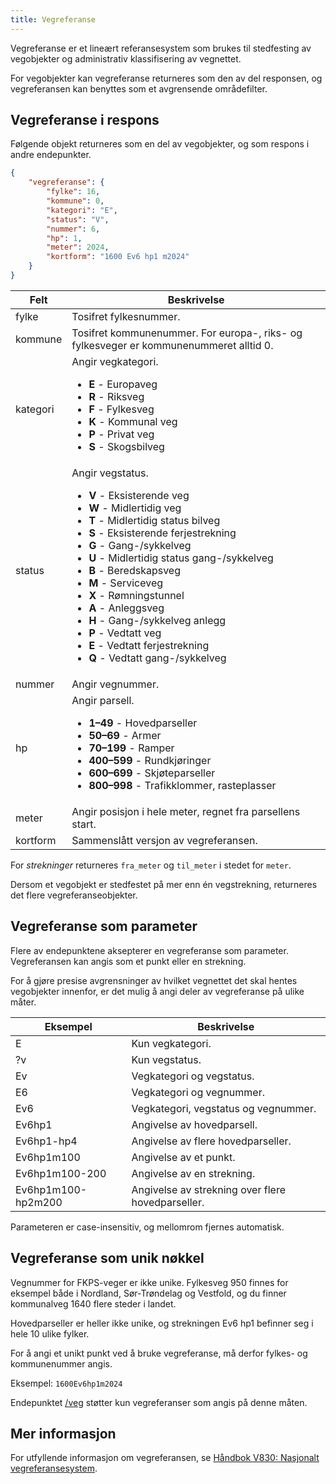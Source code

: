```yaml
---
title: Vegreferanse
---
```


Vegreferanse er et lineært referansesystem som brukes til stedfesting av vegobjekter og administrativ klassifisering av vegnettet.

For vegobjekter kan vegreferanse returneres som den av del responsen, og vegreferansen kan benyttes som et avgrensende områdefilter.

## Vegreferanse i respons

Følgende objekt returneres som en del av vegobjekter, og som respons i andre endepunkter.

```json
{
    "vegreferanse": {
        "fylke": 16,
        "kommune": 0,
        "kategori": "E",
        "status": "V",
        "nummer": 6,
        "hp": 1,
        "meter": 2024,
        "kortform": "1600 Ev6 hp1 m2024"
    }
}
```
<table>
<thead>
<tr>
<th>Felt</th>
<th>Beskrivelse</th>
</tr>
</thead>
<tbody>
<tr>
<td>fylke</td>
<td>Tosifret fylkesnummer.</td>
</tr>
<tr>
<td>kommune</td>
<td>Tosifret kommunenummer.  
For europa-, riks- og fylkesveger er kommunenummeret alltid 0.</td>
</tr>
<tr>
<td>kategori</td>
<td>Angir vegkategori.
<ul>
<li><b>E</b> - Europaveg</li>
<li><b>R</b> - Riksveg</li>
<li><b>F</b> - Fylkesveg</li>
<li><b>K</b> - Kommunal veg</li>
<li><b>P</b> - Privat veg</li>
<li><b>S</b> - Skogsbilveg</li>
</dl>
</td>
</tr>
<tr>
<td>status</td>
<td>Angir vegstatus.
<ul>
<li><b>V</b> - Eksisterende veg</li>
<li><b>W</b> - Midlertidig veg</li>
<li><b>T</b> - Midlertidig status bilveg</li>
<li><b>S</b> - Eksisterende ferjestrekning</li>
<li><b>G</b> - Gang-/sykkelveg</li>
<li><b>U</b> - Midlertidig status gang-/sykkelveg</li>
<li><b>B</b> - Beredskapsveg</li>
<li><b>M</b> - Serviceveg</li>
<li><b>X</b> - Rømningstunnel</li>
<li><b>A</b> - Anleggsveg</li>
<li><b>H</b> - Gang-/sykkelveg anlegg</li>
<li><b>P</b> - Vedtatt veg</li>
<li><b>E</b> - Vedtatt ferjestrekning</li>
<li><b>Q</b> - Vedtatt gang-/sykkelveg</li>
</dl>
</td>
</tr>
<tr>
<td>nummer</td>
<td>Angir vegnummer.</td>
</tr>
<tr>
<td>hp</td>
<td>Angir parsell.
<ul>
<li><b>1–49</b> - Hovedparseller</li>
<li><b>50–69</b> - Armer</li>
<li><b>70–199</b> - Ramper</li>
<li><b>400–599</b> - Rundkjøringer</li>
<li><b>600–699</b> - Skjøteparseller</li>
<li><b>800–998</b> - Trafikklommer, rasteplasser</li>
</dl>
</td>
</tr>
<tr>
<td>meter</td>
<td>Angir posisjon i hele meter, regnet fra parsellens start.</td>
</tr>
<tr>
<td>kortform</td>
<td>Sammenslått versjon av vegreferansen.</td>
</tr>
</tbody>
</table>

For _strekninger_ returneres `fra_meter` og `til_meter` i stedet for `meter`.

Dersom et vegobjekt er stedfestet på mer enn én vegstrekning, returneres det flere vegreferanseobjekter.

## Vegreferanse som parameter

Flere av endepunktene aksepterer en vegreferanse som parameter. Vegreferansen kan angis som et punkt eller en strekning.

For å gjøre presise avgrensninger av hvilket vegnettet det skal hentes vegobjekter innenfor, er det mulig å angi deler av vegreferanse på ulike måter.

<table>
<thead>
<tr>
<th>Eksempel</th>
<th>Beskrivelse</th>
</tr>
</thead>
<tbody>
<tr>
<td>E</td>
<td>Kun vegkategori.</td>
</tr>
<tr>
<td>?v</td>
<td>Kun vegstatus.</td>
</tr>
<tr>
<td>Ev</td>
<td>Vegkategori og vegstatus.</td>
</tr>
<tr>
<td>E6</td>
<td>Vegkategori og vegnummer.</td>
</tr>
<tr>
<td>Ev6</td>
<td>Vegkategori, vegstatus og vegnummer.</td>
</tr>
<tr>
<td>Ev6hp1</td>
<td>Angivelse av hovedparsell.</td>
</tr>
<tr>
<td>Ev6hp1-hp4</td>
<td>Angivelse av flere hovedparseller.</td>
</tr>
<tr>
<td>Ev6hp1m100</td>
<td>Angivelse av et punkt.</td>
</tr>
<tr>
<td>Ev6hp1m100-200</td>
<td>Angivelse av en strekning.</td>
</tr>
<tr>
<td>Ev6hp1m100-hp2m200</td>
<td>Angivelse av strekning over flere hovedparseller.</td>
</tr>
</tbody>
</table>

Parameteren er case-insensitiv, og mellomrom fjernes automatisk.

## Vegreferanse som unik nøkkel

Vegnummer for FKPS-veger er ikke unike. Fylkesveg 950 finnes for eksempel både i Nordland, Sør-Trøndelag og Vestfold, og du finner kommunalveg 1640 flere steder i landet.

Hovedparseller er heller ikke unike, og strekningen Ev6 hp1 befinner seg i hele 10 ulike fylker.

For å angi et unikt punkt ved å bruke vegreferanse, må derfor fylkes- og kommunenummer angis.

Eksempel: `1600Ev6hp1m2024`

Endepunktet [/veg](#/get/veg) støtter kun vegreferanser som angis på denne måten.

## Mer informasjon

For utfyllende informasjon om vegreferansen, se [Håndbok V830: Nasjonalt vegreferansesystem](http://www.vegvesen.no/_attachment/61505).
